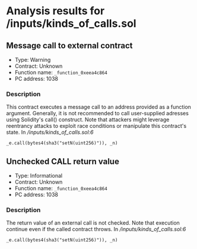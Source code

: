 # Analysis results for <TESTDATA>/inputs/kinds_of_calls.sol

## Message call to external contract

- Type: Warning
- Contract: Unknown
- Function name: `_function_0xeea4c864`
- PC address: 1038



### Description

This contract executes a message call to an address provided as a function argument. Generally, it is not recommended to call user-supplied adresses using Solidity's call() construct. Note that attackers might leverage reentrancy attacks to exploit race conditions or manipulate this contract's state.
In *<TESTDATA>/inputs/kinds_of_calls.sol:6*

```
_e.call(bytes4(sha3("setN(uint256)")), _n)
```

## Unchecked CALL return value

- Type: Informational
- Contract: Unknown
- Function name: `_function_0xeea4c864`
- PC address: 1038

### Description

The return value of an external call is not checked. Note that execution continue even if the called contract throws.
In *<TESTDATA>/inputs/kinds_of_calls.sol:6*

```
_e.call(bytes4(sha3("setN(uint256)")), _n)
```
